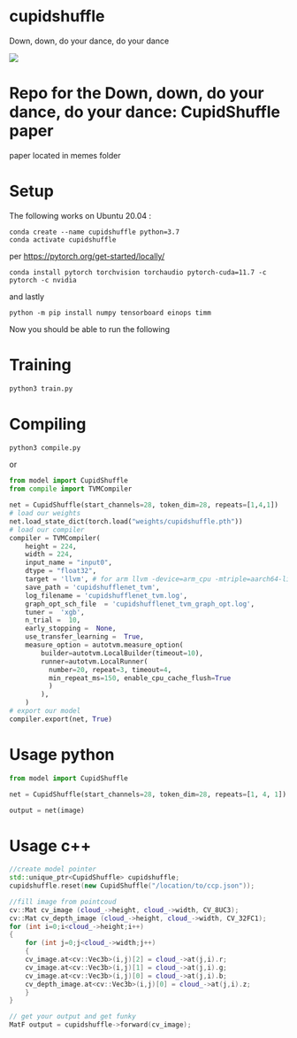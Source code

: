 # cupidshuffle
Down, down, do your dance, do your dance

![](memes/cupid-shuffle.gif)

# Repo for the Down, down, do your dance, do your dance: CupidShuffle paper
paper located in memes folder

# Setup

The following works on Ubuntu 20.04 : 

    conda create --name cupidshuffle python=3.7
    conda activate cupidshuffle

per https://pytorch.org/get-started/locally/

    conda install pytorch torchvision torchaudio pytorch-cuda=11.7 -c pytorch -c nvidia

and lastly

    python -m pip install numpy tensorboard einops timm

Now you should be able to run the following


# Training

```bash
python3 train.py
```

# Compiling

```bash
python3 compile.py
```
or

```python
from model import CupidShuffle
from compile import TVMCompiler

net = CupidShuffle(start_channels=28, token_dim=28, repeats=[1,4,1])
# load our weights
net.load_state_dict(torch.load("weights/cupidshuffle.pth"))
# load our compiler
compiler = TVMCompiler(
    height = 224, 
    width = 224, 
    input_name = "input0",
    dtype = "float32",
    target = 'llvm', # for arm llvm -device=arm_cpu -mtriple=aarch64-linux-gnu
    save_path = 'cupidshufflenet_tvm',
    log_filename = 'cupidshufflenet_tvm.log',
    graph_opt_sch_file  = 'cupidshufflenet_tvm_graph_opt.log',
    tuner =  'xgb',
    n_trial =  10,
    early_stopping =  None,
    use_transfer_learning =  True,
    measure_option = autotvm.measure_option(
        builder=autotvm.LocalBuilder(timeout=10),
        runner=autotvm.LocalRunner(
          number=20, repeat=3, timeout=4, 
          min_repeat_ms=150, enable_cpu_cache_flush=True
          )
        ),
    )
# export our model
compiler.export(net, True)
```
# Usage python

```python
from model import CupidShuffle

net = CupidShuffle(start_channels=28, token_dim=28, repeats=[1, 4, 1])

output = net(image)
```

# Usage c++

```c++
//create model pointer 
std::unique_ptr<CupidShuffle> cupidshuffle;
cupidshuffle.reset(new CupidShuffle("/location/to/ccp.json"));

//fill image from pointcoud
cv::Mat cv_image (cloud_->height, cloud_->width, CV_8UC3);
cv::Mat cv_depth_image (cloud_->height, cloud_->width, CV_32FC1);
for (int i=0;i<cloud_->height;i++)
{
    for (int j=0;j<cloud_->width;j++)
    {
    cv_image.at<cv::Vec3b>(i,j)[2] = cloud_->at(j,i).r;
    cv_image.at<cv::Vec3b>(i,j)[1] = cloud_->at(j,i).g;
    cv_image.at<cv::Vec3b>(i,j)[0] = cloud_->at(j,i).b;
    cv_depth_image.at<cv::Vec3b>(i,j)[0] = cloud_->at(j,i).z;
    }
}

// get your output and get funky
MatF output = cupidshuffle->forward(cv_image);
```
